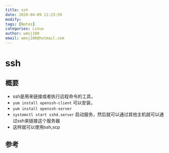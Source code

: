```yaml
---
title: ssh
date: 2020-04-09 11:23:59
modify: 
tags: [Notes]
categories: Linux
author: wmsj100
email: wmsj100@hotmail.com
---
```


# ssh

## 概要

- ssh是用来链接或者执行远程命令的工具，
- `yum install openssh-client` 可以安装，
- `yum install openssh-server`
- `systemctl start sshd.server` 启动服务，然后就可以通过其他主机就可以通过ssh来链接这个服务器
- 这样就可以使用ssh,scp

## 参考

